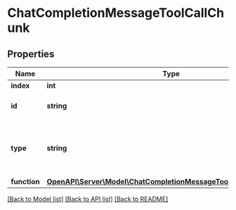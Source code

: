 # ChatCompletionMessageToolCallChunk

## Properties
Name | Type | Description | Notes
------------ | ------------- | ------------- | -------------
**index** | **int** |  | 
**id** | **string** | The ID of the tool call. | [optional] 
**type** | **string** | The type of the tool. Currently, only &#x60;function&#x60; is supported. | [optional] 
**function** | [**OpenAPI\Server\Model\ChatCompletionMessageToolCallChunkFunction**](ChatCompletionMessageToolCallChunkFunction.md) |  | [optional] 

[[Back to Model list]](../README.md#documentation-for-models) [[Back to API list]](../README.md#documentation-for-api-endpoints) [[Back to README]](../README.md)


